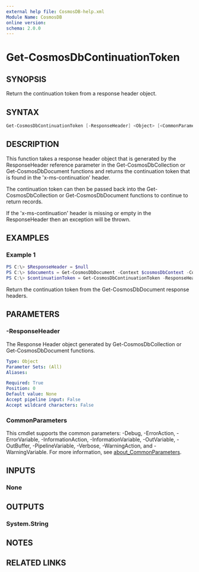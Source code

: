 ```yaml
---
external help file: CosmosDB-help.xml
Module Name: CosmosDB
online version:
schema: 2.0.0
---
```


# Get-CosmosDbContinuationToken

## SYNOPSIS

Return the continuation token from a response header object.

## SYNTAX

```powershell
Get-CosmosDbContinuationToken [-ResponseHeader] <Object> [<CommonParameters>]
```

## DESCRIPTION

This function takes a response header object that is generated by the ResponseHeader
reference parameter in the Get-CosmosDbCollection or Get-CosmosDbDocument functions
and returns the continuation token that is found in the 'x-ms-continuation' header.

The continuation token can then be passed back into the Get-CosmosDbCollection
or Get-CosmosDbDocument functions to continue to return records.

If the 'x-ms-continuation' header is missing or empty in the ResponseHeader then
an exception will be thrown.

## EXAMPLES

### Example 1

```powershell
PS C:\> $ResponseHeader = $null
PS C:\> $documents = Get-CosmosDbDocument -Context $cosmosDbContext -CollectionId 'MyNewCollection' -MaxItemCount 5 -ResponseHeader ([ref] $ResponseHeader)
PS C:\> $continuationToken = Get-CosmosDbContinuationToken -ResponseHeader $ResponseHeader
```

Return the continuation token from the Get-CosmosDbDocument response headers.

## PARAMETERS

### -ResponseHeader

The Response Header object generated by Get-CosmosDbCollection or Get-CosmosDbDocument
functions.

```yaml
Type: Object
Parameter Sets: (All)
Aliases:

Required: True
Position: 0
Default value: None
Accept pipeline input: False
Accept wildcard characters: False
```

### CommonParameters

This cmdlet supports the common parameters: -Debug, -ErrorAction, -ErrorVariable,
-InformationAction, -InformationVariable, -OutVariable, -OutBuffer, -PipelineVariable,
-Verbose, -WarningAction, and -WarningVariable. For more information, see [about_CommonParameters](http://go.microsoft.com/fwlink/?LinkID=113216).

## INPUTS

### None

## OUTPUTS

### System.String

## NOTES

## RELATED LINKS
